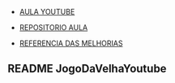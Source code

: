 
- [AULA YOUTUBE](https://youtu.be/0EiX9c4vzRs)

- [REPOSITORIO AULA](https://github.com/felipemotarocha/jogo-da-velha-dicasparadevs)

- [REFERENCIA DAS MELHORIAS](https://gist.github.com/rpkraemer/1152320)

## README JogoDaVelhaYoutube
